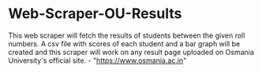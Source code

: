# Web-Scraper-OU-Results
This web scraper will fetch the results of students between the given roll numbers. A csv file with scores of each student and a bar graph will be created and this scraper will work on any result page uploaded on Osmania University's official site. - "https://www.osmania.ac.in"
